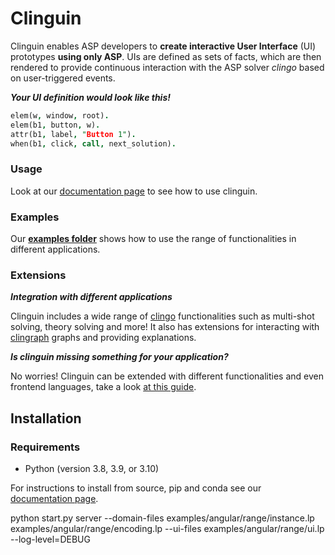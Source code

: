 # Clinguin

Clinguin enables ASP developers to **create interactive User Interface** (UI) prototypes **using only ASP**.
UIs are defined as sets of facts,  which are then rendered to provide continuous interaction with the ASP solver *clingo* based on user-triggered events.

***Your UI definition would look like this!***

```prolog
elem(w, window, root).
elem(b1, button, w).
attr(b1, label, "Button 1").
when(b1, click, call, next_solution).
```

### Usage

Look at our [documentation page](https://clinguin.readthedocs.io/en/latest/) to see how to use clinguin.

### Examples

Our **[examples folder](https://github.com/potassco/clinguin/tree/master/examples)** shows how to use the range of functionalities in different applications.

### Extensions

***Integration with different applications***

Clinguin includes a wide range of [clingo](https://potassco.org/clingo/) functionalities such as multi-shot solving, theory solving and more! It also has extensions for interacting with [clingraph](https://clinguin.readthedocs.io/en/latest/clinguin/installation.html) graphs and providing explanations.


***Is clinguin missing something for your application?***

No worries! Clinguin can be extended with different functionalities and even frontend languages, take a look [at this guide](https://clinguin.readthedocs.io/en/latest/clinguin/development/customBackend.html).


## Installation

### Requirements

- Python (version 3.8, 3.9, or 3.10)

For instructions to install from source, pip and conda see our [documentation page](https://clinguin.readthedocs.io/en/latest/clinguin/installation.html).




python start.py server --domain-files examples/angular/range/instance.lp examples/angular/range/encoding.lp --ui-files examples/angular/range/ui.lp --log-level=DEBUG